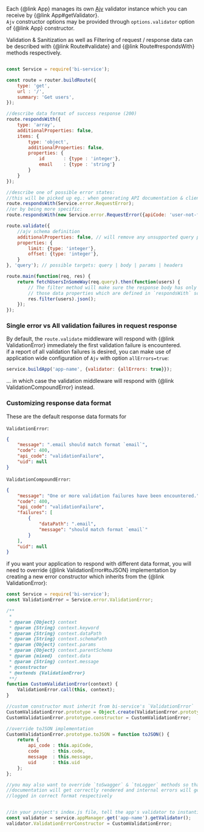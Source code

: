 
Each {@link App} manages its own [Ajv](https://github.com/epoberezkin/ajv) validator instance which you can receive by {@link App#getValidator}.  
`Ajv` constructor options may be provided through `options.validator` option of {@link App} constructor.  

Validation & Sanitization as well as Filtering of request / response data can be described with {@link Route#validate} and {@link Route#respondsWith} methods respectively.


```javascript

const Service = require('bi-service');

const route = router.buildRoute({
    type: 'get',
    url : '/',
    summary: 'Get users',
});

//describe data format of success response (200)
route.respondsWith({
    type: 'array',
    additionalProperties: false,
    items: {
        type: 'object',
        additionalProperties: false,
        properties: {
            id       : {type : 'integer'},
            email    : {type : 'string'}
        }
    }
});

//describe one of possible error states:
//this will be picked up eg.: when generating API documentation & client SDKs
route.respondsWith(Service.error.RequestError);
//or by being more specific:
route.respondsWith(new Service.error.RequestError({apiCode: 'user-not-found'}));

route.validate({
    //ajv schema definition
    additionalProperties: false, // will remove any unsupported query parameters
    properties: {
        limit: {type: 'integer'},
        offset: {type: 'integer'},
    }
}, 'query'); // possible targets: query | body | params | headers

route.main(function(req, res) {
    return fetchUsersInSomeWay(req.query).then(function(users) {
        // The filter method will make sure the response body has only
        // those data properties which are defined in `respondsWith` schema
        res.filter(users).json();
    });
});
```

### Single error vs All validation failures in request response

By default, the `route.validate` middleware will respond with {@link ValidationError} immediately the first validation failure is encountered.  
if a report of all validation failures is desired, you can make use of application wide configuration of `Ajv` with option `allErrors=true`:

```javascript
service.buildApp('app-name', {validator: {allErrors: true}});
```

... in which case the validation middleware will respond with {@link ValidationCompoundError} instead.  

### Customizing response data format

These are the default response data formats for  

`ValidationError`:  

```json
{
    "message": ".email should match format `email`",
    "code": 400,
    "api_code": "validationFailure",
    "uid": null
}
```

`ValidationCompoundError`:  

```json
{
    "message": "One or more validation failures have been encountered.",
    "code": 400,
    "api_code": "validationFailure",
    "failures": [
        {
            "dataPath": ".email",
            "message": "should match format `email`"
        }
    ],
    "uid": null
}
```
if you want your application to respond with different data format, you will need to override {@link ValidationError#toJSON} implementation by creating a new error constructor which inherits from the {@link ValidationError}:

```javascript
const Service = require('bi-service');
const ValidationError = Service.error.ValidationError;

/**
 *
 * @param {Object} context
 * @param {String} context.keyword
 * @param {String} context.dataPath
 * @param {String} context.schemaPath
 * @param {Object} context.params
 * @param {Object} context.parentSchema
 * @param {mixed}  context.data
 * @param {String} context.message
 * @constructor
 * @extends {ValidationError}
 **/
function CustomValidationError(context) {
    ValidationError.call(this, context);
}

//custom constructor must inherit from bi-service's `ValidationError`
CustomValidationError.prototype = Object.create(ValidationError.prototype);
CustomValidationError.prototype.constructor = CustomValidationError;

//override toJSON implementation
CustomValidationError.prototype.toJSON = function toJSON() {
    return {
        api_code : this.apiCode,
        code     : this.code,
        message  : this.message,
        uid      : this.uid
    };
};

//you may also want to override `toSwagger` & `toLogger` methods so that
//documentation will get correctly rendered and internal errors will get
//logged in correct format respectively


//in your project's index.js file, tell the app's validator to instantiate different error objects
const validator = service.appManager.get('app-name').getValidator();
validator.ValidationErrorConstructor = CustomValidationError;
```

